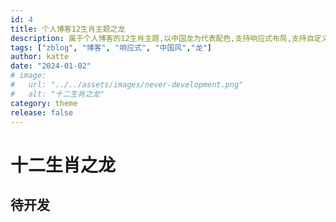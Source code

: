```yaml
---
id: 4
title: 个人博客12生肖主题之龙
description: 属于个人博客的12生肖主题,以中国龙为代表配色,支持响应式布局,支持自定义分类图,支持留言板,支持自定义个人简介
tags: ["zblog", "博客", "响应式", "中国风","龙"]
author: katte
date: "2024-01-02"
# image:
#   url: "../../assets/images/never-development.png"
#   alt: "十二生肖之龙"
category: theme
release: false
---
```


# 十二生肖之龙

## 待开发


